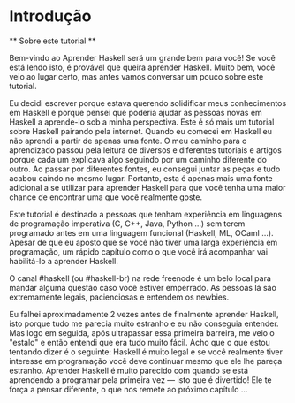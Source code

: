 Introdução
==========

** Sobre este tutorial **

Bem-vindo ao Aprender Haskell será um grande bem para você! 
Se você está lendo isto, é provável que queira aprender Haskell. Muito bem, você veio ao lugar certo, mas antes vamos conversar um pouco sobre este tutorial.

Eu decidi escrever porque estava querendo solidificar meus conhecimentos em Haskell e porque pensei que poderia ajudar as pessoas novas em Haskell a aprende-lo sob a minha perspectiva. Este é só mais um tutorial sobre Haskell pairando pela internet. Quando eu comecei em Haskell eu não aprendi a partir de apenas uma fonte. O meu caminho para o aprendizado passou pela leitura de diversos e diferentes tutoriais e artigos porque cada um explicava algo seguindo por um caminho diferente do outro. Ao passar por diferentes fontes, eu consegui juntar as peças e tudo acabou caindo no mesmo lugar. Portanto, esta é apenas mais uma fonte adicional a se utilizar para aprender Haskell para que você tenha uma maior chance de encontrar uma que você realmente goste. 

Este tutorial é destinado a pessoas que tenham experiência em linguagens de programação imperativa (C, C++, Java, Python &hellip;) sem terem programado antes em uma linguagem funcional (Haskell, ML, OCaml &hellip;). Apesar de que eu aposto que se você não tiver uma larga experiência em programação, um rápido capítulo como o que você irá acompanhar vai habilitá-lo a aprender Haskell.

O canal #haskell (ou #haskell-br) na rede freenode é um belo local para mandar alguma questão caso você estiver emperrado. As pessoas lá são extremamente legais, pacienciosas e entendem os newbies.

Eu falhei aproximadamente 2 vezes antes de finalmente aprender Haskell, isto porque tudo me parecia muito estranho e eu não conseguia entender. 
Mas logo em seguida, após ultrapassar essa primeira barreira, me veio o "estalo" e então entendi que era tudo muito fácil. Acho que o que estou tentando dizer é o seguinte: Haskell é muito legal e se você realmente tiver interesse em programação você deve continuar mesmo que ele lhe pareça estranho. Aprender Haskell é muito parecido com quando se está aprendendo a programar pela primeira vez &mdash; isto que é divertido! Ele te força a pensar diferente, o que nos remete ao próximo capítulo &hellip;
